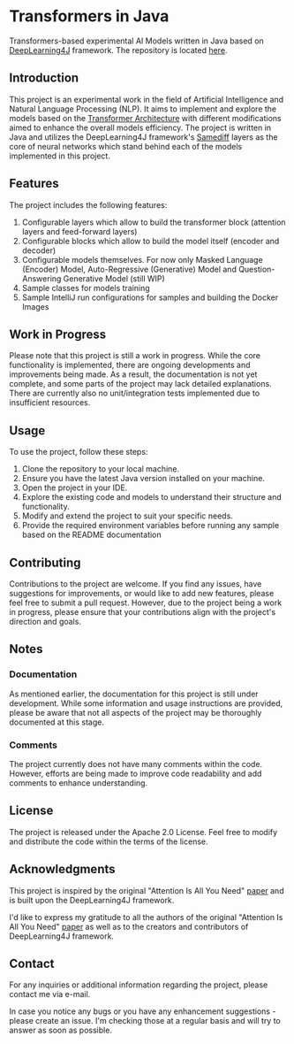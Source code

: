 # Transformers in Java

Transformers-based experimental AI Models written in Java based on [DeepLearning4J](https://deeplearning4j.konduit.ai/) framework. The repository is located [here](https://github.com/partarstu/transformers-in-java).


## Introduction

This project is an experimental work in the field of Artificial Intelligence and Natural Language Processing (NLP). It aims to implement 
and explore the models based on the [Transformer Architecture](https://en.wikipedia.org/wiki/Transformer_(machine_learning_model)) with 
different modifications aimed to enhance the overall models efficiency. The project is written in Java and utilizes the DeepLearning4J 
framework's [Samediff](https://deeplearning4j.konduit.ai/samediff/tutorials/quickstart) layers as the core of neural networks which 
stand behind each of the models implemented in this project.


## Features

The project includes the following features:

1. Configurable layers which allow to build the transformer block (attention layers and feed-forward layers)
2. Configurable blocks which allow to build the model itself (encoder and decoder)
3. Configurable models themselves. For now only Masked Language (Encoder) Model, Auto-Regressive (Generative) Model and 
   Question-Answering Generative Model (still WIP)
4. Sample classes for models training
5. Sample IntelliJ run configurations for samples and building the Docker Images


## Work in Progress

Please note that this project is still a work in progress. While the core functionality is implemented, there are ongoing developments 
and improvements being made. As a result, the documentation is not yet complete, and some parts of the project may lack detailed explanations.
There are currently also no unit/integration tests implemented due to insufficient resources.


## Usage

To use the project, follow these steps:

1. Clone the repository to your local machine.
2. Ensure you have the latest Java version installed on your machine.
3. Open the project in your IDE.
4. Explore the existing code and models to understand their structure and functionality.
5. Modify and extend the project to suit your specific needs.
6. Provide the required environment variables before running any sample based on the README documentation 


## Contributing

Contributions to the project are welcome. If you find any issues, have suggestions for improvements, or would like to add new features, 
please feel free to submit a pull request. However, due to the project being a work in progress, please ensure that your contributions 
align with the project's direction and goals.


## Notes

### Documentation 
As mentioned earlier, the documentation for this project is still under development. While some information and usage instructions are provided, please be aware that not all aspects of the project may be thoroughly documented at this stage.

### Comments 
The project currently does not have many comments within the code. However, efforts are being made to improve code readability and add comments to enhance understanding.


## License

The project is released under the Apache 2.0 License. Feel free to modify and distribute the code within the terms of the license.


## Acknowledgments

This project is inspired by the original "Attention Is All You Need" [paper](https://arxiv.org/abs/1706.03762) and is built upon the DeepLearning4J framework. 

I'd like to express my gratitude to all the authors of the original "Attention Is All You Need" [paper](https://arxiv.org/abs/1706.03762)
as well as to the creators and contributors of DeepLearning4J framework.


## Contact

For any inquiries or additional information regarding the project, please contact me via e-mail. 

In case you notice any bugs or you have any enhancement suggestions - please create an issue. I'm checking those at a regular basis and will try to answer as soon as possible.
